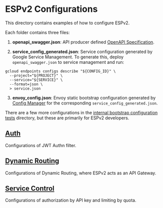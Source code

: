 # ESPv2 Configurations

This directory contains examples of how to configure ESPv2.

Each folder contains three files:

1. **openapi_swagger.json**:  API producer defined [OpenAPI Specification](https://github.com/OAI/OpenAPI-Specification).

2. **service_config_generated.json**: Service configuration generated by Google Service Management.
To generate this, deploy `openapi_swagger.json` to service management and run:

```shell script
gcloud endpoints configs describe "${CONFIG_ID}" \
  --project="${PROJECT}" \
  --service="${SERVICE}" \
  --format=json \
  > service.json
```

3. **envoy_config.json**: Envoy static bootstrap configuration generated by [Config Manager](../src/go/README.md)
for the corresponding `service_config_generated.json`.

There are a few more configurations in the [internal bootstrap configuration tests](../src/go/bootstrap/static/testdata/README.md) directory,
but these are primarily for ESPv2 developers.

## [Auth](auth)

Configurations of JWT Authn filter.

## [Dynamic Routing](dynamic_routing)

Configurations of Dynamic Routing, where ESPv2 acts as an API Gateway.

## [Service Control](service_control)

Configurations of authorization by API key and limiting by quota.